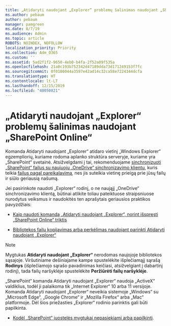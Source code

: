 ```yaml
---
title: „Atidaryti naudojant „Explorer“ problemų šalinimas naudojant „SharePoint Online“
ms.author: pebaum
author: pebaum
manager: pamgreen
ms.date: 8/7/19
ms.audience: Admin
ms.topic: article
ROBOTS: NOINDEX, NOFOLLOW
localization_priority: Priority
ms.collection: Adm_O365
ms.custom: ''
ms.assetid: 5ad2f1f2-9650-4eb0-b4fa-2f52a09f535a
ms.openlocfilehash: 21a0c193b752342d47189dda73d171249153f7fc
ms.sourcegitcommit: 0f0186044a3597e42ad14c32ca58e7224344dcfa
ms.translationtype: HT
ms.contentlocale: lt-LT
ms.lasthandoff: 12/15/2019
ms.locfileid: "40050821"
---
```

# <a name="troubleshoot-open-with-explorer-issues-in-sharepoint-online"></a>„Atidaryti naudojant „Explorer“ problemų šalinimas naudojant „SharePoint Online“

Komanda Atidaryti naudojant „Explorer“ atidaro vietinį „Windows Explorer“ egzempliorių, kuriame rodoma aplanko struktūra serveryje, kuriame yra „SharePoint“ svetainė. Atsižvelgdami į tai, rekomenduojame [sinchronizuoti „SharePoint“ failus su naujuoju „OneDrive“ sinchronizavimo klientu](https://support.office.com/article/sync-sharepoint-files-with-the-new-onedrive-sync-client-6de9ede8-5b6e-4503-80b2-6190f3354a88)</a>, kuris teikia [failus pagal pareikalavimą](https://support.office.com/article/learn-about-onedrive-files-on-demand-0e6860d3-d9f3-4971-b321-7092438fb38e), nes jis suteikia vietinę prieigą prie jūsų failų ir siūlo geriausią našumą.


Jei pasirinkote naudoti „Explorer“ rodinį, o ne naująjį „OneDrive“ sinchronizavimo klientą, būtinai atlikite toliau pateiktuose straipsniuose nurodytus veiksmus ir naudokitės ten aprašytais geriausios praktikos pavyzdžiais:

- [Kaip naudoti komandą „Atidaryti naudojant „Explorer“, norint išspręsti „SharePoint Online“ triktis](https://docs.microsoft.com/sharepoint/support/lists-and-libraries/troubleshoot-issues-using-open-with-explorer)

- [Bibliotekos failų kopijavimas arba perkėlimas naudojant parinktį Atidaryti naudojant „Explorer“](https://support.office.com/article/copy-or-move-library-files-by-using-open-with-explorer-aaee7bfb-e2a1-42ee-8fc0-bcc0754f04d2)

> [!Note]  
> Mygtukas **Atidaryti naudojant „Explorer“** nerodomas naujojoje bibliotekos sąsajoje. Viršutiniame dešiniajame kampe spustelėkite išplečiamąjį sąrašą **Rodinys** (išplečiamojo sąrašo pavadinimas keičiasi, atsižvelgiant į dabartinį rodinį), tada failų naršyklėje spustelėkite **Peržiūrėti failų naršyklėje**.
>
 >„SharePoint“ komanda Atidaryti naudojant „Explorer“ naudoja „ActiveX“ valdiklius, todėl ji palaikoma tik „Internet Explorer“ 10 arba 11 versijoje. Komanda Atidaryti naudojant „Explorer“ neveikia sistemoje „Windows“ su „Microsoft Edge“, „Google Chrome“ ir „Mozilla Firefox“ arba „Mac“ platformoje. Dėl šios priežasties „Explorer“ rodinio parinktis gali būti papilkinta.
>
> - [Kodėl „SharePoint“ juostelės mygtukai nepasiekiami arba papilkinti](https://support.office.com/article/Why-SharePoint-ribbon-buttons-are-unavailable-48b0939a-2efb-4e79-b5e8-b2c4cb5d04ca).
  

